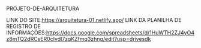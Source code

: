 PROJETO-DE-ARQUITETURA

LINK DO SITE:https://arquitetura-01.netlify.app/
LINK DA PLANILHA DE REGISTRO DE INFORMAÇÕES:https://docs.google.com/spreadsheets/d/1HuWTH2ZJ4yO4z8mTQ2dRCsER0cIvdl7zgKZfmq3zhng/edit?usp=drivesdk

